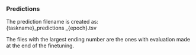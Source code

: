### Predictions
The prediction filename is created as:  
{taskname}_predictions _{epoch}.tsv

The files with the largest ending number are the ones with evaluation made at the end of the finetuning.